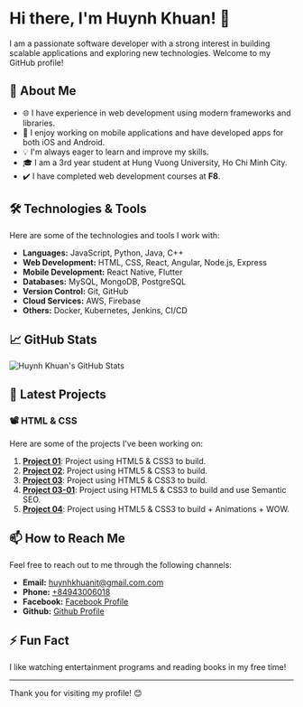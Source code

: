 # Hi there, I'm Huynh Khuan! 👋

I am a passionate software developer with a strong interest in building scalable applications and exploring new technologies. Welcome to my GitHub profile!

## 🚀 About Me

- 🌐 I have experience in web development using modern frameworks and libraries.
- 📱 I enjoy working on mobile applications and have developed apps for both iOS and Android.
- 💡 I'm always eager to learn and improve my skills.
- 🎓 I am a 3rd year student at Hung Vuong University, Ho Chi Minh City.
- ✔️ I have completed web development courses at **F8**.

## 🛠️ Technologies & Tools

Here are some of the technologies and tools I work with:

- **Languages:** JavaScript, Python, Java, C++
- **Web Development:** HTML, CSS, React, Angular, Node.js, Express
- **Mobile Development:** React Native, Flutter
- **Databases:** MySQL, MongoDB, PostgreSQL
- **Version Control:** Git, GitHub
- **Cloud Services:** AWS, Firebase
- **Others:** Docker, Kubernetes, Jenkins, CI/CD

## 📈 GitHub Stats

![Huynh Khuan's GitHub Stats](https://github-readme-stats.vercel.app/api?username=huynhkhuanit&show_icons=true&theme=radical)

## 🌱 Latest Projects

### 📽️ HTML & CSS

Here are some of the projects I've been working on:

1. **[Project 01](https://external.ink/?to=https://huynhkhuanit.github.io/f8-htmlcss-project-01/)**: Project using HTML5 & CSS3 to build.
2. **[Project 02](https://external.ink/?to=https://huynhkhuanit.github.io/f8-htmlcss-project-02/)**: Project using HTML5 & CSS3 to build.
3. **[Project 03](https://external.ink/?to=https://huynhkhuanit.github.io/f8-htmlcss-project-03/)**: Project using HTML5 & CSS3 to build.
4. **[Project 03-01](https://external.ink/?to=https://huynhkhuanit.github.io/f8-htmlcss-project-03-01/)**: Project using HTML5 & CSS3 to build and use Semantic SEO.
5. **[Project 04](https://external.ink/?to=https://huynhkhuanit.github.io/f8-htmlcss-project-04/)**: Project using HTML5 & CSS3 to build + Animations + WOW.

## 📫 How to Reach Me

Feel free to reach out to me through the following channels:

- **Email:** [huynhkhuanit@gmail.com.com](mailto:huynhkhuanit@gmail.com)
- **Phone:** [+84943006018](tel:+84943006018)
- **Facebook:** [Facebook Profile](https://external.ink/?to=https://www.facebook.com/huynhkhuanit/)
- **Github:** [Github Profile](https://external.ink/?to=https://github.com/huynhkhuanit)

## ⚡ Fun Fact

I like watching entertainment programs and reading books in my free time!

---

Thank you for visiting my profile! 😊
